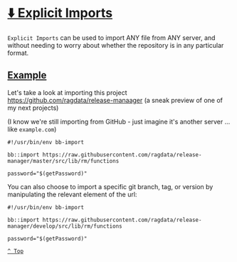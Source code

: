 # [⬇️ Explicit Imports](README.md)

`Explicit Imports` can be used to import ANY file from ANY server, and without needing to worry about whether the repository is in any particular format.

## [Example](#example)

Let's take a look at importing this project https://github.com/ragdata/release-manaager (a sneak preview of one of my next projects)

(I know we're still importing from GitHub - just imagine it's another server ... like `example.com`)

```shell
#!/usr/bin/env bb-import

bb::import https://raw.githubusercontent.com/ragdata/release-manager/master/src/lib/rm/functions

password="$(getPassword)"
```

You can also choose to import a specific git branch, tag, or version by manipulating the relevant element of the url:

```shell
#!/usr/bin/env bb-import

bb::import https://raw.githubusercontent.com/ragdata/release-manager/develop/src/lib/rm/functions

password="$(getPassword)"
```

[`^ Top`](#-explicit-imports)
